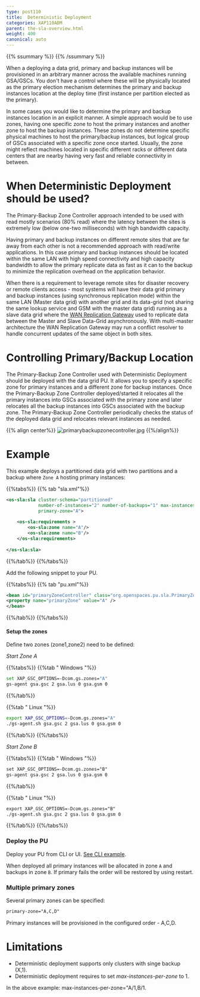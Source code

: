 ```yaml
---
type: post110
title:  Deterministic Deployment
categories: XAP110ADM
parent: the-sla-overview.html
weight: 400
canonical: auto
---
```



{{% ssummary   %}} {{% /ssummary %}}


When a deploying a data grid, primary and backup instances will be provisioned in an arbitrary manner across the available machines running GSA/GSCs. You don't have a control where these will be physically located as the primary election mechanism determines the primary and backup instances location at the deploy time (first instance per partition elected as the primary).

In some cases you would like to determine the primary and backup instances location in an explicit manner. A simple approach would be to use zones, having one specific zone to host the primary instances and another zone to host the backup instances. These zones do not determine specific physical machines to host the primary/backup instances, but logical group of GSCs associated with a specific zone once started. Usually, the zone might reflect machines located in specific different racks or different data centers that are nearby having very fast and reliable connectivity in between.

# When Deterministic Deployment should be used?
The Primary-Backup Zone Controller approach intended to be used with read mostly scenarios (80% read) where the latency between the sites is extremely low (below one-two milliseconds) with high bandwidth capacity.

Having primary and backup instances on different remote sites that are far away from each other is not a recommended approach with read/write applications. In this case primary and backup instances should be located within the same LAN with high speed connectivity and high capacity bandwidth to allow the primary replicate data as fast as it can to the backup to minimize the replication overhead on the application behavior.

When there is a requirement to leverage remote sites for disaster recovery or remote clients access - most systems will have their data grid primary and backup instances (using synchronous replication mode) within the same LAN (Master data grid) with another grid and its data-grid (not sharing the same lookup service and GSM with the master data grid) running as a slave data grid where the [WAN Replication Gateway](/sbp/wan-replication-gateway.html) used to replicate data between the Master and Slave Data-Grid asynchronously. With multi-master architecture the WAN Replication Gateway may run a conflict resolver to handle concurrent updates of the same object in both sites.

# Controlling Primary/Backup Location
The Primary-Backup Zone Controller used with Deterministic Deployment should be deployed with the data grid PU. It allows you to specify a specific zone for primary instances and a different zone for backup instances. Once the Primary-Backup Zone Controller deployed/started it relocates all the primary instances into GSCs associated with the primary zone and later relocates all the backup instances into GSCs associated with the backup zone. The Primary-Backup Zone Controller periodically checks the status of the deployed data grid and relocates relevant instances as needed.

{{% align center%}}
![primarybackupzonecontroller.jpg](/attachment_files/primarybackupzonecontroller.jpg)
{{%/align%}}

# Example

This example deploys a partitioned data grid with two partitions and a backup where `Zone A` hosting primary instances:


{{%tabs%}}
{{% tab "sla.xml"%}}
```xml
<os-sla:sla cluster-schema="partitioned"
            number-of-instances="2" number-of-backups="1" max-instances-per-zone="A/1,B/1"
            primary-zone="A">
            
    <os-sla:requirements >
        <os-sla:zone name="A"/>
        <os-sla:zone name="B"/>
    </os-sla:requirements>
    
</os-sla:sla>
```
{{%/tab%}}
{{%/tabs%}}


Add the following snippet to your PU.

{{%tabs%}}
{{% tab "pu.xml"%}}
```xml
<bean id="primaryZoneController" class="org.openspaces.pu.sla.PrimaryZoneController" >
<property name="primaryZone" value="A" />
</bean>

```
{{%/tab%}}
{{%/tabs%}}


#### Setup the zones

Define two zones (zone1,zone2) need to be defined:

*Start Zone A*

{{%tabs%}}
{{%tab "  Windows "%}}


```bash
set XAP_GSC_OPTIONS=-Dcom.gs.zones="A"
gs-agent gsa.gsc 2 gsa.lus 0 gsa.gsm 0
```
{{%/tab%}}

{{%tab "  Linux "%}}

```bash
export XAP_GSC_OPTIONS=-Dcom.gs.zones="A"
./gs-agent.sh gsa.gsc 2 gsa.lus 0 gsa.gsm 0
```

{{%/tab%}}
{{%/tabs%}}

*Start Zone B*

{{%tabs%}}
{{%tab "  Windows "%}}


```xml
set XAP_GSC_OPTIONS=-Dcom.gs.zones="B"
gs-agent gsa.gsc 2 gsa.lus 0 gsa.gsm 0
```
{{%/tab%}}

{{%tab "  Linux "%}}

```xml
export XAP_GSC_OPTIONS=-Dcom.gs.zones="B"
./gs-agent.sh gsa.gsc 2 gsa.lus 0 gsa.gsm 0
```

{{%/tab%}}
{{%/tabs%}}

### Deploy the PU

Deploy your PU from CLI or UI.
[See CLI example]({{%currentadmurl%}}/deploy-command-line-interface.html#deploy-pu).

When deployed all primary instances will be allocated in zone `A` and backups in zone `B`. If primary fails the order will be restored by using restart.

### Multiple primary zones

Several primary zones can be specified:


```xml
primary-zone="A,C,D"
```

Primary instances will be provisioned in the configured order - A,C,D.

# Limitations

* Deterministic deployment supports only clusters with singe backup (X,1).
* Deterministic deployment requires to set _max-instances-per-zone_ to 1.

In the above example: max-instances-per-zone="A/1,B/1.



